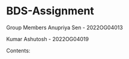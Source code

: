 # BDS-Assignment
Group Members
Anupriya Sen - 2022OG04013

Kumar Ashutosh - 2022OG04019

Contents: 

